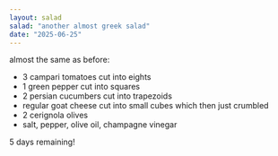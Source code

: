 ```yaml
---
layout: salad
salad: "another almost greek salad"
date: "2025-06-25"
---
```


almost the same as before:

- 3 campari tomatoes cut into eights
- 1 green pepper cut into squares
- 2 persian cucumbers cut into trapezoids
- regular goat cheese cut into small cubes which then just crumbled
- 2 cerignola olives
- salt, pepper, olive oil, champagne vinegar

5 days remaining!
